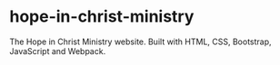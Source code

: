 # hope-in-christ-ministry
The Hope in Christ Ministry website. Built with HTML, CSS, Bootstrap, JavaScript and Webpack.

